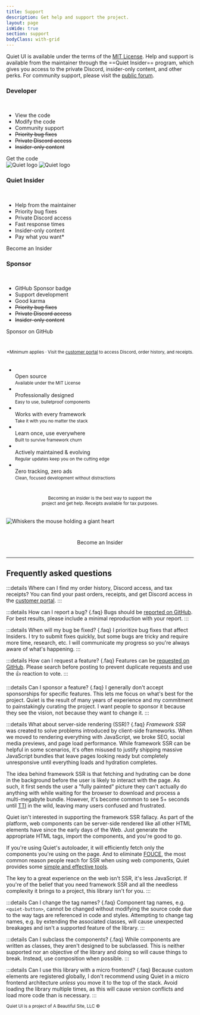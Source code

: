 ```yaml
---
title: Support
description: Get help and support the project.
layout: page
isWide: true
section: support
bodyClass: with-grid
---
```


Quiet UI is available under the terms of the [MIT License](https://github.com/quietui/quiet/blob/main/LICENSE). Help and support is available from the maintainer through the ==Quiet Insider== program, which gives you access to the private Discord, insider-only content, and other perks. For community support, please visit the [public forum](https://github.com/quietui/quiet/discussions).

<div class="pricing-tiers-triple">
  <div class="pricing-tier">
    <quiet-icon class="pricing-tier-icon" name="code" style="color: #7db664;"></quiet-icon>
    <h3 data-no-anchor>Developer</h3><br>
    <ul>
      <li><quiet-icon name="code" style="color: #f0803a;"></quiet-icon> View the code</li>
      <li><quiet-icon name="tool" style="color: #848da1;"></quiet-icon> Modify the code</li>
      <li><quiet-icon name="users-group" style="color: #20b9bd;"></quiet-icon> Community support</li>
      <li><quiet-icon name="x" style="color: #b91c1c;"></quiet-icon> <s>Priority bug fixes</s></li>
      <li><quiet-icon name="x" style="color: #b91c1c;"></quiet-icon> <s>Private Discord access</s></li>
      <li><quiet-icon name="x" style="color: #b91c1c;"></quiet-icon> <s>Insider-only content</s></li>
    </ul>
    <quiet-button pill href="https://github.com/quietui/quiet" target="_blank">
      <quiet-icon slot="start" name="brand-github"></quiet-icon>
      Get the code
    </quiet-button>
  </div>

  <div class="pricing-tier">
    <img class="pricing-tier-icon quiet-if-light" src="/assets/images/symbol-light.svg" alt="Quiet logo">
    <img class="pricing-tier-icon quiet-if-dark" src="/assets/images/symbol-dark.svg" alt="Quiet logo">
    <h3 data-no-anchor>Quiet Insider</h3><br>
    <ul>
      <li><quiet-icon name="check" style="color: #7db664;"></quiet-icon> Help from the maintainer</li>
      <li><quiet-icon name="check" style="color: #7db664;"></quiet-icon> Priority bug fixes</li>
      <li><quiet-icon name="check" style="color: #7db664;"></quiet-icon> Private Discord access</li>
      <li><quiet-icon name="check" style="color: #7db664;"></quiet-icon> Fast response times</li>
      <li><quiet-icon name="check" style="color: #7db664;"></quiet-icon> Insider-only content</li>
      <li><quiet-icon name="check" style="color: #7db664;"></quiet-icon> Pay what you want*</li>
    </ul>
    <quiet-button variant="primary" pill href="https://buy.polar.sh/polar_cl_mpasqxfW1U2foivCOYuS9Lux4uUk459jIywEA27Z3gm">
      Become an Insider
    </quiet-button>
  </div>  
  
  <div class="pricing-tier">
    <quiet-icon class="pricing-tier-icon" name="heart-handshake" style="color: deeppink;"></quiet-icon>
    <h3 data-no-anchor>Sponsor</h3><br>
    <ul>
      <li><quiet-icon name="rosette-discount-check" style="color: #4b97f4;"></quiet-icon> GitHub Sponsor badge</li>
      <li><quiet-icon name="bulldozer" style="color: #e89b25;"></quiet-icon> Support development</li>
      <li><quiet-icon name="refresh" style="color: #48b873;"></quiet-icon> Good karma</li>
      <li><quiet-icon name="x" style="color: #b91c1c;"></quiet-icon> <s>Priority bug fixes</s></li>
      <li><quiet-icon name="x" style="color: #b91c1c;"></quiet-icon> <s>Private Discord access</s></li>
      <li><quiet-icon name="x" style="color: #b91c1c;"></quiet-icon> <s>Insider-only content</s></li>
    </ul>
    <quiet-button pill href="https://github.com/sponsors/quietui">
      Sponsor on GitHub
    </quiet-button>
  </div>
</div>

<p style="text-align: center; text-wrap: balance; margin-block: 2.5rem 2rem;">
  <small>
    *Minimum applies
    &middot;
    Visit the <a href="https://polar.sh/quietui/portal" class="link-disguised" data-no-external>customer portal</a> to access Discord, order history, and receipts.
  </small>
</p>

<ul class="features-grid" aria-label="Features">
  <li>
    <quiet-icon name="brand-open-source" style="color: #4b97f4;"></quiet-icon><br>
      Open source<br>
    <small>Available under the MIT License</small>
  </li>
  <li>
    <quiet-icon name="geometry" style="color: #b394f4;"></quiet-icon><br>
      Professionally designed<br>
    <small>Easy to use, bulletproof components</small>
  </li>
  <li>
    <quiet-icon name="plug" style="color: #848da0;"></quiet-icon><br>
    Works with every framework<br>
    <small>Take it with you no matter the stack</small>
  </li>
  <li>
    <quiet-icon name="school" style="color: #7db664;"></quiet-icon><br>
    Learn once, use everywhere<br>
    <small>Built to survive framework churn</small>
  </li>
  <li>
    <quiet-icon name="tools" style="color: #e89b25;"></quiet-icon><br>
    Actively maintained &amp; evolving<br>
    <small>Regular updates keep you on the cutting edge</small>
  </li>
  <li>
    <quiet-icon name="lock-heart" style="color: #e886a7;"></quiet-icon><br>
    Zero tracking, zero ads<br>
    <small>Clean, focused development without distractions</small>
  </li>
</ul>

<p style="text-align: center; text-wrap: balance; margin-block: 2.5rem 2rem;">
  <small>
    Becoming an insider is the best way to support the project and get help. Receipts available for tax purposes.
  </small>
</p>

<img class="whiskers-center" src="/assets/images/whiskers/with-heart.svg" alt="Whiskers the mouse holding a giant heart">

<div 
  style="
    display: flex; 
    gap: 1rem; 
    justify-content: center; 
    margin-block: 2.5rem 2rem;
  "
>
  <quiet-button variant="primary" size="lg" pill href="https://buy.polar.sh/polar_cl_mpasqxfW1U2foivCOYuS9Lux4uUk459jIywEA27Z3gm">
    Become an Insider
  </quiet-button>
</div>

---

## Frequently asked questions

:::details Where can I find my order history, Discord access, and tax receipts?
You can find your past orders, receipts, and get Discord access in the [customer portal](https://polar.sh/quietui/portal).
:::

:::details How can I report a bug? {.faq}
Bugs should be [reported on GitHub](https://github.com/quietui/quiet/issues). For best results, please include a minimal reproduction with your report.
:::

:::details When will my bug be fixed? {.faq}
I prioritize bug fixes that affect Insiders. I try to submit fixes quickly, but some bugs are tricky and require more time, research, etc. I will communicate my progress so you're always aware of what's happening.
:::

:::details How can I request a feature? {.faq}
Features can be [requested on GitHub](https://github.com/quietui/quiet/discussions/categories/feature-requests). Please search before posting to prevent duplicate requests and use the 👍 reaction to vote.
:::

:::details Can I sponsor a feature? {.faq}
I generally don't accept sponsorships for specific features. This lets me focus on what's best for the project. Quiet is the result of many years of experience and my commitment to painstakingly curating the project. I want people to sponsor it because they see the vision, not because they want to change it.
:::

:::details What about server-side rendering (SSR)? {.faq}
_Framework SSR_ was created to solve problems introduced by client-side frameworks. When we moved to rendering everything with JavaScript, we broke SEO, social media previews, and page load performance. While framework SSR can be helpful in some scenarios, it's often misused to justify shipping massive JavaScript bundles that leave pages looking ready but completely unresponsive until everything loads and hydration completes.

The idea behind framework SSR is that fetching and hydrating can be done in the background before the user is likely to interact with the page. As such, it first sends the user a "fully painted" picture they can't actually do anything with while waiting for the browser to download and process a multi-megabyte bundle. However, it's become common to see 5+ seconds until [TTI](https://developer.chrome.com/docs/lighthouse/performance/interactive) in the wild, leaving many users confused and frustrated.

Quiet isn't interested in supporting the framework SSR fallacy. As part of the platform, web components can be server-side rendered like all other HTML elements have since the early days of the Web. Just generate the appropriate HTML tags, import the components, and you're good to go.

If you're using Quiet's autoloader, it will efficiently fetch only the components you're using on the page. And to eliminate [FOUCE](https://www.abeautifulsite.net/posts/flash-of-undefined-custom-elements), the most common reason people reach for SSR when using web components, Quiet provides some [simple and effective tools](/docs/#reducing-fouce).

The key to a great experience on the web isn't SSR, it's less JavaScript. If you're of the belief that you need framework SSR and all the needless complexity it brings to a project, this library isn't for you.
:::

:::details Can I change the tag names? {.faq}
Component tag names, e.g. `<quiet-button>`, cannot be changed without modifying the source code due to the way tags are referenced in code and styles. Attempting to change tag names, e.g. by extending the associated classes, will cause unexpected breakages and isn't a supported feature of the library.
:::

:::details Can I subclass the components? {.faq}
While components are written as classes, they aren't designed to be subclassed. This is neither supported nor an objective of the library and doing so will cause things to break. Instead, use composition when possible.
:::

:::details Can I use this library with a micro frontend? {.faq}
Because custom elements are registered globally, I don't recommend using Quiet in a micro frontend architecture _unless_ you move it to the top of the stack. Avoid loading the library multiple times, as this will cause version conflicts and load more code than is necessary.
:::

<small class="copyright">
  Quiet UI is a project of A&nbsp;Beautiful&nbsp;Site,&nbsp;LLC
  &copy;<quiet-date year="numeric"></quiet-date>
</small>
